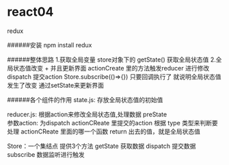 # react04
redux

######安装
npm install redux

######整体思路
1.获取全局变量  store对象下的 getState() 获取全局状态值
2.全局状态值改变 +  并且更新界面
    actionCreate 里的方法触发reducer 进行修改    dispatch 提交action
    Store.subscribe(()=>{}) 只要回调执行了  就说明全局状态值发生了改变  通过setState来更新界面

######各个组件的作用
state.js: 存放全局状态值的初始值

reducer.js:  根据action来修改全局状态值,处理数据
             preState  
             参数action: 为dispatch actionCReate 里提交的action
             根据 type 类型来判断要处理 actionCReate 里面的哪一个函数
             return 出去的值，就是全局状态值
            
Store：一个集结点
    提供3个方法
           getState  获取数据
           dispatch  提交数据
           subscribe  数据监听进行触发

